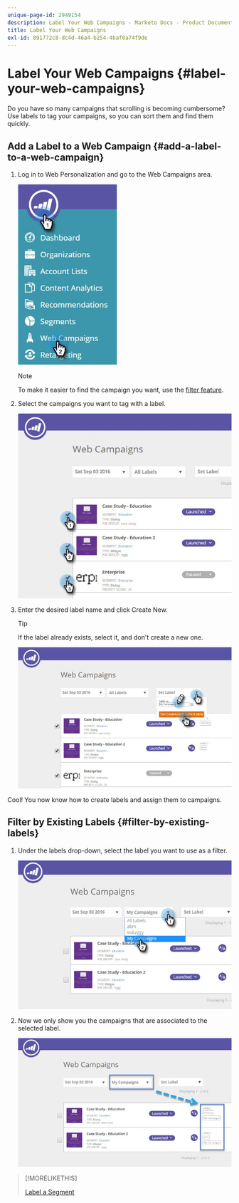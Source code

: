 ```yaml
---
unique-page-id: 2949154
description: Label Your Web Campaigns - Marketo Docs - Product Documentation
title: Label Your Web Campaigns
exl-id: 891772c8-dc4d-46a4-b254-4baf0a74f9de
---
```

# Label Your Web Campaigns {#label-your-web-campaigns}

Do you have so many campaigns that scrolling is becoming cumbersome? Use labels to tag your campaigns, so you can sort them and find them quickly.

## Add a Label to a Web Campaign {#add-a-label-to-a-web-campaign}

1. Log in to Web Personalization and go to the Web Campaigns area.

   ![](assets/web-campaigns-hand.jpg)

   >[!NOTE]
   >
   >To make it easier to find the campaign you want, use the [filter feature](/help/marketo/product-docs/web-personalization/working-with-web-campaigns/filter-web-campaigns.md).

1. Select the campaigns you want to tag with a label.

   ![](assets/web-campaigns-label.jpg)

1. Enter the desired label name and click Create New.

   >[!TIP]
   >
   >If the label already exists, select it, and don't create a new one.

   ![](assets/web-campaigns-set-label.jpg)

Cool! You now know how to create labels and assign them to campaigns.

## Filter by Existing Labels {#filter-by-existing-labels}

1. Under the labels drop-down, select the label you want to use as a filter.

   ![](assets/web-campaigns-my-campaigns-dropdown.jpg)

1. Now we only show you the campaigns that are associated to the selected label.

   ![](assets/web-campaigns-label-showing.jpg)

>[!MORELIKETHIS]
>
>[Label a Segment](/help/marketo/product-docs/web-personalization/using-web-segments/label-your-segment.md)

